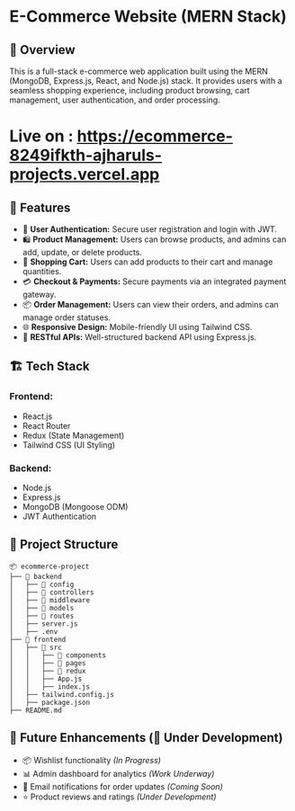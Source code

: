 # E-Commerce Website (MERN Stack)

## 📌 Overview
This is a full-stack e-commerce web application built using the MERN (MongoDB, Express.js, React, and Node.js) stack. It provides users with a seamless shopping experience, including product browsing, cart management, user authentication, and order processing.

# Live on : https://ecommerce-8249ifkth-ajharuls-projects.vercel.app


## 🚀 Features
- 🔐 **User Authentication:** Secure user registration and login with JWT.
- 🛍️ **Product Management:** Users can browse products, and admins can add, update, or delete products.
- 🛒 **Shopping Cart:** Users can add products to their cart and manage quantities.
- 💳 **Checkout & Payments:** Secure payments via an integrated payment gateway.
- 📦 **Order Management:** Users can view their orders, and admins can manage order statuses.
- 🌐 **Responsive Design:** Mobile-friendly UI using Tailwind CSS.
- 📡 **RESTful APIs:** Well-structured backend API using Express.js.

## 🏗️ Tech Stack
### Frontend:
- React.js
- React Router
- Redux (State Management)
- Tailwind CSS (UI Styling)

### Backend:
- Node.js
- Express.js
- MongoDB (Mongoose ODM)
- JWT Authentication


## 📂 Project Structure
```
📦 ecommerce-project
├── 📁 backend
│   ├── 📁 config
│   ├── 📁 controllers
│   ├── 📁 middleware
│   ├── 📁 models
│   ├── 📁 routes
│   ├── server.js
│   ├── .env
├── 📁 frontend
│   ├── 📁 src
│   │   ├── 📁 components
│   │   ├── 📁 pages
│   │   ├── 📁 redux
│   │   ├── App.js
│   │   ├── index.js
│   ├── tailwind.config.js
│   ├── package.json
├── README.md
```


## 🎯 Future Enhancements (🚧 Under Development)
- 📦 Wishlist functionality *(In Progress)*
- 📊 Admin dashboard for analytics *(Work Underway)*
- 🔔 Email notifications for order updates *(Coming Soon)*
- ⭐ Product reviews and ratings *(Under Development)*


